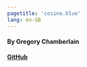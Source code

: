```yaml
---
pagetitle: 'cosine.blue'
lang: en-GB
---
```


#### By Gregory Chamberlain

**[GitHub]**

[GitHub]: https://github.com/chambln
